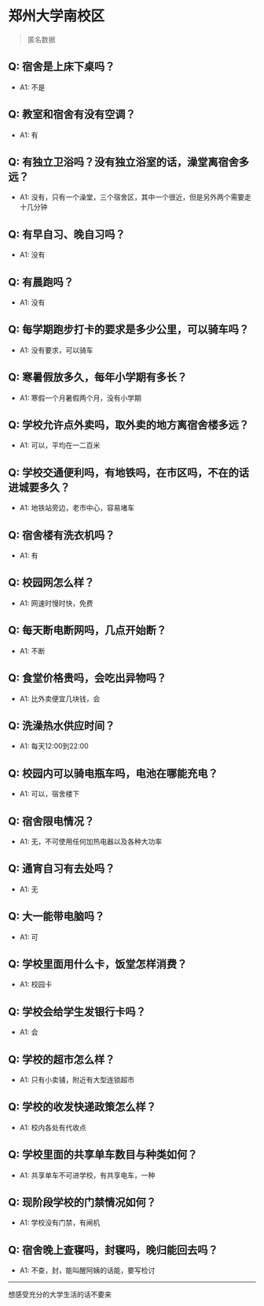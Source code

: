 # 郑州大学南校区
> 匿名数据
## Q: 宿舍是上床下桌吗？
- A1: 不是
## Q: 教室和宿舍有没有空调？
- A1: 有
## Q: 有独立卫浴吗？没有独立浴室的话，澡堂离宿舍多远？
- A1: 没有，只有一个澡堂，三个宿舍区，其中一个很近，但是另外两个需要走十几分钟
## Q: 有早自习、晚自习吗？
- A1: 没有
## Q: 有晨跑吗？
- A1: 没有
## Q: 每学期跑步打卡的要求是多少公里，可以骑车吗？
- A1: 没有要求，可以骑车
## Q: 寒暑假放多久，每年小学期有多长？
- A1: 寒假一个月暑假两个月，没有小学期
## Q: 学校允许点外卖吗，取外卖的地方离宿舍楼多远？
- A1: 可以，平均在一二百米
## Q: 学校交通便利吗，有地铁吗，在市区吗，不在的话进城要多久？
- A1: 地铁站旁边，老市中心，容易堵车
## Q: 宿舍楼有洗衣机吗？
- A1: 有
## Q: 校园网怎么样？
- A1: 网速时慢时快，免费
## Q: 每天断电断网吗，几点开始断？
- A1: 不断
## Q: 食堂价格贵吗，会吃出异物吗？
- A1: 比外卖便宜几块钱，会
## Q: 洗澡热水供应时间？
- A1: 每天12:00到22:00
## Q: 校园内可以骑电瓶车吗，电池在哪能充电？
- A1: 可以，宿舍楼下
## Q: 宿舍限电情况？
- A1: 无，不可使用任何加热电器以及各种大功率
## Q: 通宵自习有去处吗？
- A1: 无
## Q: 大一能带电脑吗？
- A1: 可
## Q: 学校里面用什么卡，饭堂怎样消费？
- A1: 校园卡
## Q: 学校会给学生发银行卡吗？
- A1: 会
## Q: 学校的超市怎么样？
- A1: 只有小卖铺，附近有大型连锁超市
## Q: 学校的收发快递政策怎么样？
- A1: 校内各处有代收点
## Q: 学校里面的共享单车数目与种类如何？
- A1: 共享单车不可进学校，有共享电车，一种
## Q: 现阶段学校的门禁情况如何？
- A1: 学校没有门禁，有闸机
## Q: 宿舍晚上查寝吗，封寝吗，晚归能回去吗？
- A1: 不查，封，能叫醒阿姨的话能，要写检讨
***
想感受充分的大学生活的话不要来